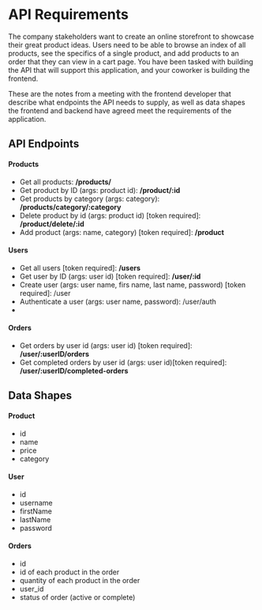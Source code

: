 # API Requirements
The company stakeholders want to create an online storefront to showcase their great product ideas. Users need to be able to browse an index of all products, see the specifics of a single product, and add products to an order that they can view in a cart page. You have been tasked with building the API that will support this application, and your coworker is building the frontend.

These are the notes from a meeting with the frontend developer that describe what endpoints the API needs to supply, as well as data shapes the frontend and backend have agreed meet the requirements of the application.

## API Endpoints
#### Products
- Get all products: **/products/**
- Get product by ID (args: product id): **/product/:id**
- Get products by category (args: category): **/products/category/:category**
- Delete product by id (args: product id) [token required]: **/product/delete/:id**
- Add product (args: name, category) [token required]: **/product**
#### Users
- Get all users [token required]: **/users**
- Get user by ID (args: user id) [token required]: **/user/:id**
- Create user (args: user name, firs name, last name, password) [token required]: /user
- Authenticate a user (args: user name, password): /user/auth
- 
#### Orders
- Get orders by user id (args: user id) [token required]: **/user/:userID/orders**
- Get completed orders by user id (args: user id)[token required]: **/user/:userID/completed-orders**

## Data Shapes
#### Product
- id
- name
- price
- category

#### User
- id
- username
- firstName
- lastName
- password

#### Orders
- id
- id of each product in the order
- quantity of each product in the order
- user_id
- status of order (active or complete)

